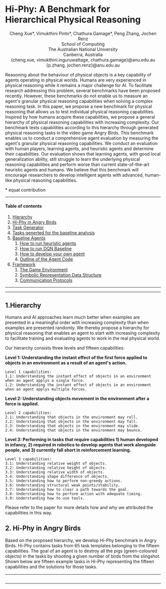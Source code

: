
# Hi-Phy: A Benchmark for Hierarchical Physical Reasoning
<p align="center">
Cheng Xue*, Vimukthini Pinto*, Chathura Gamage*, Peng Zhang, Jochen Renz<br>
School of Computing<br>
The Australian National University<br>
Canberra, Australia<br>
{cheng.xue, vimukthini.inguruwattage, chathura.gamage}@anu.edu.au<br>
{p.zhang, jochen.renz}@anu.edu.au
 </p>

Reasoning about the behaviour of physical objects is a key capability of agents operating in physical worlds. Humans are
very experienced in physical reasoning while it remains a major challenge for AI. To facilitate research addressing this
problem, several benchmarks have been proposed recently. However, these benchmarks do not enable us to measure an
agent's granular physical reasoning capabilities when solving a complex reasoning task. In this paper, we propose a new
benchmark for physical reasoning that allows us to test individual physical reasoning capabilities. Inspired by how
humans acquire these capabilities, we propose a general hierarchy of physical reasoning capabilities with increasing
complexity. Our benchmark tests capabilities according to this hierarchy through generated physical reasoning tasks in
the video game Angry Birds. This benchmark enables us to conduct a comprehensive agent evaluation by measuring the
agent's granular physical reasoning capabilities. We conduct an evaluation with human players, learning agents, and
heuristic agents and determine their capabilities. Our evaluation shows that learning agents, with good local
generalization ability, still struggle to learn the underlying physical reasoning capabilities and perform worse than
current state-of-the-art heuristic agents and humans. We believe that this benchmark will encourage researchers to
develop intelligent agents with advanced, human-like physical reasoning capabilities.

\* equal contribution

---
#### Table of contents
1. [Hierarchy](#Hierarchy)
2. [Hi-Phy in Angry Birds](#Hi-Phy)
3. [Task Generator](#Task-generator)
4. [Tasks generted for the baseline analysis](#Tasks-generated-for-baselines)
5. [Baseline Agents](#BAF)
   1. [How to run heuristic agents](#RHA)
   2. [How to run DQN Baseline](#RLA)
   3. [How to develop your own agent](#ROA)
   4. [Outline of the Agent Code](#code)
6. [Framework](#Framework)
   1. [The Game Environment](#Env)
   2. [Symbolic Representation Data Structure](#SymbolicRepresentation)
   3. [Communication Protocols](#Protocol)
---

---



## 1.Hierarchy 
<a name="Hierarchy"/></a>
Humans and AI approaches learn much better when examples are presented in a meaningful order with increasing complexity
than when examples are presented randomly. We thereby propose a hierarchy for physical reasoning that enables an agent
to start with increasing complexity to facilitate training and evaluating agents to work in the real physical world.

Our hierarchy consists three levels and fifteen capabilities:

**Level 1: Understanding the instant effect of the first force applied to objects in an environment as a result of an
agent's action.**

    Level 1 capabilities:
    1.1: Understanding the instant effect of objects in an environment when an agent applys a single force.
    1.2: Understanding the instant effect of objects in an environment when an agent applys multiple forces.

**Level 2: Understanding objects movement in the environment after a force is applied.**

    Level 2 capabilities:
    2.1: Understanding that objects in the environment may roll.
    2.2: Understanding that objects in the environment may fall.
    2.3: Understanding that objects in the environment may slide.
    2.4: Understanding that objects in the environment may bounce.

**Level 3: Performing in tasks that require capabilities 1) human developed in infancy, 2) required in robotics to develop agents that
work alongside people, and 3) currently fall short in reinforcement learning.**

    Level 3 capabilities:
    3.1: Understanding relative weight of objects.
    3.2: Understanding relative height of objects.
    3.3: Understanding relative width of objects.
    3.4: Understanding shape difference of objects.
    3.5: Understanding how to perform non-greedy actions.
    3.6: Understanding structural weak points/stability.
    3.7: Understanding how to clear a path towards the goal.
    3.8: Understanding how to perform action with adequate timing.
    3.9: Understanding how to use tools.

Please refer to the paper for more details how and why we attributed the capabilities in this way.

## 2. Hi-Phy in Angry Birds
<a name="Hi-Phy"/></a>
Based on the proposed hierarchy, we develop Hi-Phy benchmark in Angry Birds. Hi-Phy contains tasks from 65 task templates belonging to the fifteen capabilities. The goal of an agent is to destroy all the pigs (green-coloured objects) in the tasks by shooting a given number of birds from the slingshot. Shown below are fifteen example tasks in Hi-Phy representing the fifteen capabilities and the solutions for those tasks. 

| Task             |  Description |
:-------------------------:|:-----------
<img src="tasks/example_tasks/videos/1.1.1.gif" width="1000"/> | 1.1: Understanding the instant effect of objects in an environment when an agent applys a single force. A force is needed to be applied to destroy the pig.
<img src="tasks/example_tasks/videos/1.2.2.gif" width="1000"/> | 1.2: Understanding the instant effect of objects in an environment when an agent applys multiple forces. Multiple forces are needed to be applied to destroy the pig.
<img src="tasks/example_tasks/videos/2.1.4.gif" width="1000"/> | 2.1: Understanding that objects in the environment may roll. The circular object is needed to be rolled on to the pig, that is unrachable for the bird from the slingshot, causing the pig to be destroyed.
<img src="tasks/example_tasks/videos/2.2.1.gif" width="1000"/> | 2.2: Understanding that objects in the environment may fall. The circular object is needed to be fallen on to the pig causing the pig to be destroyed.
<img src="tasks/example_tasks/videos/2.3.1.gif" width="1000"/> | 2.3: Understanding that objects in the environment may slide. The square object is needed to be slid to push the pig, that is unrachable for the bird from the slingshot, causing the pig to be destroyed.
<img src="tasks/example_tasks/videos/2.4.2.gif" width="1000"/> | 2.4: Understanding that objects in the environment may bounce. The bird is needed to be bounced off the platform (dark-brown object) to hit and destroy the pig.
<img src="tasks/example_tasks/videos/3.1.3.gif" width="1000"/> | 3.1: Understanding relative weight of objects. The small circular block is lighter than the big circular block. Out of the two blocks, the small circular block can only be rolled to reach the pig and destroy.
<img src="tasks/example_tasks/videos/3.2.3.gif" width="2000"/> | 3.2: Understanding relative height of objects. The square block on top of the taller rectangular block will not fall through the gap due to the height of the rectangular block. Hence the square block on top of the shorter rectangular block needs to be toppled to fall through the gap and destroy the pig. 
<img src="tasks/example_tasks/videos/3.3.3.gif" width="2000"/> | 3.3: Understanding relative width of objects. The bird cannot go through the lower entrance which has a narrow opening. Hence the bird is needed to be shot to the upper entrance to reach the pig and destroy.
<img src="tasks/example_tasks/videos/3.4.3.gif" width="2000"/> | 3.4: Understanding shape difference of objects. The circular block on two triangle blocks can be rolled down by breaking a one triangle block and the circular block on two square blocks cannot be rolled down by breaking a one square block. Hence, with the given single bird, the triangle block needs to be destroyed to roll the circle and causing the pig to be destroyed.
<img src="tasks/example_tasks/videos/3.5.5.gif" width="2000"/> | 3.5: Understanding how to perform non-greedy actions. Greedy action is to destroy the highest number of pigs in a single bird shot. If the two pigs resting on the circular block is destroyed, then the circle will roll down and block the entrance to reach the below pig. Hence, the below pig is needed to be destroyed first and then the upper two pigs.
<img src="tasks/example_tasks/videos/3.6.5.gif" width="2000"/> | 3.6: Understanding structural weak points/stability. The bird is needed to be shot at the weak point of the structure to break the stability and destroy the pigs. Shooting elsewhere does not destroy the pigs with a single bird.
<img src="tasks/example_tasks/videos/3.7.5.gif" width="2000"/> | 3.7: Understanding how to clear a path towards the goal. First, the rectangle block is needed to be positioned correctly to open the path for the circular block to reach the pig. Then the circular block is needed to be rolled to destroy the pig.
<img src="tasks/example_tasks/videos/3.8.1.gif" width="2000"/> | 3.8: Understanding how to perform action with adequate timing. First, the two circular objects are needed to be rolled to the ramp. Then, after the first circle passes the prop and before the second circle reaches the prop, the prop needs to be destroyed to fall the second circle onto the lower pig.
<img src="tasks/example_tasks/videos/3.9.4.gif" width="2000"/> | 3.9: Understanding how to use tools. The blue bird (considered as a tool) splits into three other birds when it is tapped in the flight as opposed to the red bird without such ability. The blue bird is needed to be tapped at the correct position to reach the two separated pigs that cannot be destroyed with a single bird.

Sceenshots of the 65 task templates are shown below.

<img src="tasks/example_tasks/images/1.1.1.png" width="250"/> <img src="tasks/example_tasks/images/1.1.2.png" width="250"/> <img src="tasks/example_tasks/images/1.1.3.png" width="250"/> 
<img src="tasks/example_tasks/images/1.2.1.png" width="250"/> <img src="tasks/example_tasks/images/1.2.2.png" width="250"/> <img src="tasks/example_tasks/images/1.2.3.png" width="250"/> 
<img src="tasks/example_tasks/images/1.2.4.png" width="250"/> <img src="tasks/example_tasks/images/1.2.5.png" width="250"/> <img src="tasks/example_tasks/images/2.1.1.png" width="250"/> 
<img src="tasks/example_tasks/images/2.1.2.png" width="250"/> <img src="tasks/example_tasks/images/2.1.3.png" width="250"/> <img src="tasks/example_tasks/images/2.1.4.png" width="250"/> 
<img src="tasks/example_tasks/images/2.1.5.png" width="250"/> <img src="tasks/example_tasks/images/2.2.1.png" width="250"/> <img src="tasks/example_tasks/images/2.2.2.png" width="250"/> 
<img src="tasks/example_tasks/images/2.2.3.png" width="250"/> <img src="tasks/example_tasks/images/2.2.4.png" width="250"/> <img src="tasks/example_tasks/images/2.2.5.png" width="250"/> 
<img src="tasks/example_tasks/images/2.3.1.png" width="250"/> <img src="tasks/example_tasks/images/2.3.2.png" width="250"/> <img src="tasks/example_tasks/images/2.3.3.png" width="250"/> 
<img src="tasks/example_tasks/images/2.3.4.png" width="250"/> <img src="tasks/example_tasks/images/2.4.1.png" width="250"/> <img src="tasks/example_tasks/images/2.4.2.png" width="250"/> 
<img src="tasks/example_tasks/images/2.4.3.png" width="250"/> <img src="tasks/example_tasks/images/3.1.1.png" width="250"/> <img src="tasks/example_tasks/images/3.1.2.png" width="250"/> 
<img src="tasks/example_tasks/images/3.1.3.png" width="250"/> <img src="tasks/example_tasks/images/3.1.4.png" width="250"/> <img src="tasks/example_tasks/images/3.1.5.png" width="250"/> 
<img src="tasks/example_tasks/images/3.2.1.png" width="250"/> <img src="tasks/example_tasks/images/3.2.2.png" width="250"/> <img src="tasks/example_tasks/images/3.2.3.png" width="250"/> 
<img src="tasks/example_tasks/images/3.2.4.png" width="250"/> <img src="tasks/example_tasks/images/3.3.1.png" width="250"/> <img src="tasks/example_tasks/images/3.3.2.png" width="250"/> 
<img src="tasks/example_tasks/images/3.3.3.png" width="250"/> <img src="tasks/example_tasks/images/3.3.4.png" width="250"/> <img src="tasks/example_tasks/images/3.4.1.png" width="250"/> 
<img src="tasks/example_tasks/images/3.4.2.png" width="250"/> <img src="tasks/example_tasks/images/3.4.3.png" width="250"/> <img src="tasks/example_tasks/images/3.4.4.png" width="250"/> 
<img src="tasks/example_tasks/images/3.5.1.png" width="250"/> <img src="tasks/example_tasks/images/3.5.2.png" width="250"/> <img src="tasks/example_tasks/images/3.5.3.png" width="250"/> 
<img src="tasks/example_tasks/images/3.5.4.png" width="250"/> <img src="tasks/example_tasks/images/3.5.5.png" width="250"/> <img src="tasks/example_tasks/images/3.6.1.png" width="250"/> 
<img src="tasks/example_tasks/images/3.6.2.png" width="250"/> <img src="tasks/example_tasks/images/3.6.3.png" width="250"/> <img src="tasks/example_tasks/images/3.6.4.png" width="250"/> 
<img src="tasks/example_tasks/images/3.6.5.png" width="250"/> <img src="tasks/example_tasks/images/3.7.1.png" width="250"/> <img src="tasks/example_tasks/images/3.7.2.png" width="250"/> 
<img src="tasks/example_tasks/images/3.7.3.png" width="250"/> <img src="tasks/example_tasks/images/3.7.4.png" width="250"/> <img src="tasks/example_tasks/images/3.7.5.png" width="250"/> 
<img src="tasks/example_tasks/images/3.8.1.png" width="250"/> <img src="tasks/example_tasks/images/3.8.2.png" width="250"/> <img src="tasks/example_tasks/images/3.9.1.png" width="250"/> 
<img src="tasks/example_tasks/images/3.9.2.png" width="250"/> <img src="tasks/example_tasks/images/3.9.3.png" width="250"/> <img src="tasks/example_tasks/images/3.9.4.png" width="250"/> 
<img src="tasks/example_tasks/images/3.9.5.png" width="250"/> <img src="tasks/example_tasks/images/3.9.6.png" width="250"/>

## 3. Task generator
<a name="Task-generator"/></a>
We develop a task generator that can generate tasks for the task templates we designed.<br>
1. To run the task generator:<br>
    1. Go to ```tasks/task_generator```
    2. Copy the task templates that you want to generate tasks into the ```input``` (level templates can be found in ```tasks/task_templates```)
    3. Run the tak generator providing the number of tasks as an argument
     ```
        python generate_tasks.py <number of tasks to generate>
     ```
    4. Generated tasks will be available in the ```output```

## 4. Tasks generated for baseline analysis
<a name="Tasks-generated-for-baselines"/></a>
We generated 100 tasks from each of the 65 task templates for the baseline analysis. The generated tasks can be found in ```tasks/generated_tasks.zip```. After extracting this file, the generatd tasks can be found located in the folder structure: <br>
&nbsp;&nbsp;&nbsp;&nbsp;generated_tasks/<br>
&nbsp;&nbsp;&nbsp;&nbsp;&nbsp;&nbsp;&nbsp;&nbsp;-- index of the hierarchy level/ <br>
&nbsp;&nbsp;&nbsp;&nbsp;&nbsp;&nbsp;&nbsp;&nbsp;&nbsp;&nbsp;&nbsp;&nbsp;-- index of the capability/ <br>
&nbsp;&nbsp;&nbsp;&nbsp;&nbsp;&nbsp;&nbsp;&nbsp;&nbsp;&nbsp;&nbsp;&nbsp;&nbsp;&nbsp;&nbsp;&nbsp;-- index of the template/ <br>
&nbsp;&nbsp;&nbsp;&nbsp;&nbsp;&nbsp;&nbsp;&nbsp;&nbsp;&nbsp;&nbsp;&nbsp;&nbsp;&nbsp;&nbsp;&nbsp;&nbsp;&nbsp;&nbsp;&nbsp;-- task files named as hierarchyLevelIndex_capabilityIndex_templateIndex_taskIndex.xml<br>	

## 5. Baseline Agents and the Framework<a name="BAF"></a>

Tested environments:
- Ubuntu: 18.04/20.04
- Python: 3.9
- Numpy: 1.20
- torch: 1.8.1
- torchvision: 0.9.1
- lxml: 4.6.3
- tensorboard: 2.5.0
- Java: 13.0.2/13.0.7

Before running agents, please:

1. Go to ```buildgame``` and unzip ```Linux.zip```
2. Go to ```task/generated_tasks``` and unzip ```generated_tasks.zip```

### 5.1 How to run heuristic agents<a name="RHA"></a>

1. Run Java heuristic agents: Datalab and Eagle Wings: <br>

    1. Go to ```Utils``` and in terminal run
          ```
          python PrepareTestConfig.py
          ```
    2. Go to ```buildgame/Linux```, in terminal run
          ```sh
          java -jar game_playing_interface.jar
          ```
    3. Go to ```Agents/HeuristicAgents/``` and in terminal run Datalab
        ```sh
        java -jar datalab_037_v4_java12.jar 1
        ```
       or Eagle Wings
          ```sh
          java -jar eaglewings_037_v3_java12.jar 1
          ```
2. Run *Random Agent* and *Pig Shooter*: <br>
    1. Go to ```Agents/```
    2. In terminal, after grant execution permission run Random Agent
       ```sh
       ./TestPythonHeuristicAgent.sh RandomAgent
       ```
       or Pig Shooter
       ```sh
       ./TestPythonHeuristicAgent.sh PigShooter
       ```

### 5.2 How to run DQN Baseline<a name="RLA"></a>

1. Go to ```Agents/```
2. In terminal, after grant execution permission, train the agent for within capability training
    ```sh
    ./TrainLearningAgent.sh within_capability
    ```
   and for within template training
    ```sh
    ./TrainLearningAgent.sh within_template
    ```
3. Models will be saved to ```Agents/LearningAgents/saved_model```
4. To test learning agents, go the folder ```Agents```:
    1. test within template performance, run
    ```
    python TestAgentOfflineWithinTemplate.py
    ```
    2. test within capability performance, run
    ```
    python TestAgentOfflineWithinCapability.py
    ```

### 5.3 How to develop your own agent <a name="ROA"></a>

We provide a gym-like environment. For a simple demo, which can be found at ```demo.py```

```python
from SBAgent import SBAgent
from SBEnvironment.SBEnvironmentWrapper import SBEnvironmentWrapper

# for using reward as score and 50 times faster game play
env = SBEnvironmentWrapper(reward_type="score", speed=50)
level_list = [1, 2, 3]  # level list for the agent to play
dummy_agent = SBAgent(env=env, level_list=level_list)  # initialise agent
dummy_agent.state_representation_type = 'image'  # use symbolic representation as state and headless mode
env.make(agent=dummy_agent, start_level=dummy_agent.level_list[0],
         state_representation_type=dummy_agent.state_representation_type)  # initialise the environment

s, r, is_done, info = env.reset()  # get ready for running
for level_idx in level_list:
    is_done = False
    while not is_done:
        s, r, is_done, info = env.step([-100, -100])  # agent always shoots at -100,100 as relative to the slingshot

    env.current_level = level_idx+1  # update the level list once finished the level
    if env.current_level > level_list[-1]: # end the game when all game levels in the level list are played
        break
    s, r, is_done, info = env.reload_current_level() #go to the next level
```
    
### 5.4 Outline of the Agent Code <a name="Code"></a>

The ```./Agents``` folder contains all the relevant source code of our agents. Below is the outline of the code (this is a
simple description. Detailed documentation in progress):

1. ```Client```:
    1. ```agent_client.py```: Includes all communication protocols.
2. ```final_run```: Place to store tensor board results.
3. ```HeuristicAgents```
    1. ```datalab_037_v4_java12.jar```: State-of-the-art java agent for Angry Birds.
    2. ```eaglewings_037_v3_java12.jar```: State-of-the-art java agent for Angry Birds.
    3. ```PigShooter.py```: Python agent that shoots at the pigs only.
    4. ```RandomAgent.py```: Random agent that choose to shoot from $x \in (-100,-10)$ and $y \in (-100,100)$.
    5. ```HeuristicAgentThread.py```: A thread wrapper to run multi-instances of heuristic agents.
4. ```LearningAgents```
    1. ```RLNetwork```: Folder includes all DQN structures that can be used as an input to ```DQNDiscreteAgent.py```.
    2. ```saved_model```: Place to save trained models.
    3. ```LearningAgent.py```: Inherited from SBAgent class, a base class to implement learning agents.
    4. ```DQNDiscreteAgent.py```: Inherited from LearningAgent, a DQN agent that has discrete action space.
    5. ```LearningAgentThread.py```: A thread wrapper to run multi-instances of learning agents.
    6. ```Memory.py```: A script that includes different types of memories. Currently, we have normal memory,
       PrioritizedReplayMemory and PrioritizedReplayMemory with balanced samples.
5. ```SBEnvironment```
    1. ```SBEnvironmentWrapper.py```: A wrapper class to provide gym-like environment.
6. ```StateReader```: Folder that contains files to convert symbolic state representation to inputs to the agents.
7. ```Utils```:
    1. ```Config.py```: Config class that used to pass parameter to agents.
    2. ```GenerateCapabilityName.py```: Generate a list of names of capability for agents to train.
    3. ```GenerateTemplateName.py```: Generate a list of names of templates for agents to train.
    4. ```LevelSelection.py```: Class that includes different strategies to select levels. For example, an agent may
       choose to go to the next level if it passes the current one, or only when it has played the current level for a
       predefined number of times.
    5. ```NDSparseMatrix.py```: Class to store converted symbolic representation in a sparse matrix to save memory
       usage.
    6. ```Parameters.py```: Training/testing parameters used to pass to the agent.
    7. ```PrepareTestConfig.py```: Script to generate config file for the game console to use for testing agents only.
    8. ```trajectory_planner.py```:  It calculates two possible trajectories given a directly reachable target point. It
       returns None if the target is non-reachable by the bird
8. ```demo.py```: A demo to showcase how to use the framework.
9. ```SBAgent.py```: Base class for all agents.
10. ```MultiAgentTestOnly.py```: To test python heuristic agents with running multiple instances on one particular template.
11. ```TestAgentOfflineWithinCapability.py```: Using the saved models in ```LearningAgents/saved_model``` to test agent's
    within capability performance on test set.
12. ```TestAgentOfflineWithinTemplate.py```: Using the saved models in ```LearningAgents/saved_model``` to test agent's
    within template performance on test set.
13. ```TrainLearningAgent.py```: Script to train learning agents on particular template with defined mode.
14. ```TestPythonHeuristicAgent.sh```: Bash Script to test heuristic agent's performance on all templates.
15. ```TrainLearningAgent.sh```: Bash Script to train learning agents on all templates/capabilities. 

## 6. Framework<a name="Framework"></a>

### 6.1 The Game Environment<a name="Env"></a>

1. The coordination system
    - in the science birds game, the origin point (0,0) is the bottom-left corner, and the Y coordinate increases along
      the upwards direction, otherwise the same as above.
    - Coordinates ranging from (0,0) to (640,480).

### 6.2 Symbolic Representation Data Structure<a name="SymbolicRepresentation"></a>

1. Symbolic Representation data of game objects is stored in a Json object. The json object describes an array where each element
   describes a game object. Game object categories, and their properties are described below:
    - Ground: the lowest unbreakable flat support surface
        - property: id = 'object [i]'
        - property: type = 'Ground'
        - property: yindex = [the y coordinate of the ground line]
    - Platform: Unbreakable obstacles
        - property: id = 'object [i]'
        - property: type = 'Object'
        - property: vertices = [a list of ordered 2d points that represents the polygon shape of the object]
        - property: colormap = [a list of compressed 8-bit (RRRGGGBB) colour and their percentage in the object]
    - Trajectory: the dots that represent the trajectories of the birds
        - property: id = 'object [i]'
        - property: type = 'Trajectory'
        - property: location = [a list of 2d points that represents the trajectory dots]

    - Slingshot: Unbreakable slingshot for shooting the bird
        - property: id = 'object [i]'
        - property: type = 'Slingshot'
        - property: vertices = [a list of ordered 2d points that represents the polygon shape of the object]
        - property: colormap = [a list of compressed 8-bit (RRRGGGBB) colour and their percentage in the object]
    - Red Bird:
        - property: id = 'object [i]'
        - property: type = 'Object'
        - property: vertices = [a list of ordered 2d points that represents the polygon shape of the object]
        - property: colormap = [a list of compressed 8-bit (RRRGGGBB) colour and their percentage in the object]
    - all objects below have the same representation as red bird
    - Blue Bird:
    - Yellow Bird:
    - White Bird:
    - Black Bird:
    - Small Pig:
    - Medium Pig:
    - Big Pig:
    - TNT: an explosive block
    - Wood Block: Breakable wooden blocks
    - Ice Block: Breakable ice blocks
    - Stone Block: Breakable stone blocks
   
2. Round objects are also represented as polygons with a list of vertices
3. Symbolic Representation with noise
    - If noisy Symbolic Representation is requested, the noise will be applied to each point in vertices of the game objects except
      the **ground**, **all birds** and the **slingshot**
    - The noise for 'vertices' is applied to all vertices with the same amount within 5 pixels
    - The colour map has a noise of +/- 2%.
    - The colour is the colour map compresses 24 bit RGB colour into 8 bit
        - 3 bits for Red, 3 bits for Green and 2 bits for Blue
        - the percentage of the colour that accounts for the object is followed by colour
        - example: (127, 0.5) means 50% pixels in the objects are with colour 127
    - The noise is uniformly distributed
    - We will later offer more sophisticated and adjustable noise.

### 6.3 Communication Protocols<a name="Protocol"></a>

<table style="text-align:center;">
    <thead>
        <tr>
            <th>Message ID</th>
            <th>Request</th>
            <th>Format (byte[ ])</th>
			<th>Return</th>
			<th>Format (byte[ ])</th>
        </tr>
    </thead>
    <tbody>
		<tr>
			<td>1-10</td>
			<td colspan=4>Configuration Messages</td>			
		</tr>	
		<tr>
			<td>1</td>
			<td>Configure team ID<br /> Configure running mode</td>
			<td>[1][ID][Mode]<br />ID: 4 bytes<br />Mode: 1 byte<br/>
			COMPETITION = 0<br/>TRAINING = 1</td>
			<td> Four bytes array.<br />
			The first byte indicates the round;<br />
			the second specifies the time limit in minutes;<br />
			the third specifies the number of available levels<br /></td>
			<td>[round info][time limit][available levels]<br />
			Note: in training mode, the return will be [0][0][0].<br />
			As the round info is not used in training,<br />
			the time limit will be 600 hours, <br />
			and the number of levels needs to be requested via message ID 15 
			</td>	
		</tr>	
		<tr>
			<td>2</td>
			<td>Set simulation speed<br />speed$\in$[0.0, 50.0]
			<br />Note: this command can be sent at anytime during playing to change the simulation speed</td>
			<td>[2][speed]<br />speed: 4 bytes</td>
			<td>OK/ERR</td>
			<td>[1]/[0]</td>	
		</tr>	
		<tr>
			<td>11-30</td>
			<td colspan=4>Query Messages</td>		
		</tr>
		<tr>
			<td>11</td>
			<td>Do Screenshot</td>
			<td>[11]</td>
			<td>Width, height, image bytes<br/>
			Note: this command only returns screenshots without symbolic representation </td>
			<td>[width][height][image bytes]<br />width, height: 4 bytes</td>
		</tr>
		<tr>
			<td>12</td>
			<td>Get game state</td>
			<td>[12]</td>
			<td>One byte indicates the ordinal of the state</td>
			<td>[0]: UNKNOWN<br />
			[1] : MAIN_MENU<br />
			[2]: EPISODE_MENU<br />
			[3]: LEVEL_SELECTION<br />
			[4]: LOADING<br />
			[5]: PLAYING<br />
			[6]: WON<br />
			[7]: LOST</td>
		</tr>
		<tr>
			<td>14</td>
			<td>Get the current level</td>
			<td>[14]</td>
			<td>four bytes array indicates the index of the current level</td>
			<td>[level index]
		</tr>
		<tr>
			<td>15</td>
			<td>Get the number of levels</td>
			<td>[15]</td>
			<td>four bytes array indicates the number of available levels</td>
			<td>[number of level]</td>
		</tr>
		<tr>
			<td>23</td>
			<td>Get my score</td>
			<td>[23]</td>
			<td>A 4 bytes array indicating the number of levels <br/> followed by ([number_of_levels] * 4) bytes array with every four<br/> slots indicates a best score for the corresponding level</td>
			<td>[number_of_levels][score_level_1]....[score_level_n]<br/>
			Note: This should be used carefully for the training mode, <br/>
			because there may be large amount of levels used in the training.<br/>
			Instead, when the agent is in winning state,<br/>
			use message ID 65 to get the score of a single level at winning state</td>
		</tr>
		<tr>
			<td>31-50</td>
			<td colspan=4>In-Game Action Messages</td>		
		</tr>
		<tr>
			<td>31</td>
			<td>Shoot using the Cartesian coordinates [Safe mode*]<br\>
			</td>
			<td>[31][fx][fy][dx][dy][t1][t2]<br/>
			focus_x : the x coordinate of the focus point<br/>
			focus_y: the y coordinate of the focus point<br/>
			dx: the x coordinate of the release point minus focus_x<br/>
			dy: the y coordinate of the release point minus focus_y<br/>
			t1: the release time<br/>
			t2: the gap between the release time and the tap time.<br/>
			If t1 is set to 0, the server will execute the shot immediately.<br/>
			The length of each parameter is 4 bytes</td>
			<td>OK/ERR</td>
			<td>[1]/[0]</td>
		</tr>
		<tr>
			<td>32</td>
			<td>Shoot using Polar coordinates [Safe mode*]</td>
			<td>[32][fx][fy][theta][r][t1][t2]<br/>
			theta: release angle<br/>
			r: the radial coordinate<br/>
			The length of each parameter is 4 bytes</td>
			<td>OK/ERR</td>
			<td>[1]/[0]</td>
		</tr>
		<tr>
			<td>33</td>
			<td>Sequence of shots [Safe mode*]</td>
			<td>[33][shots length][shot message ID][Params]...[shot message ID][Params]<br/>
			Maximum sequence length: 16 shots</td>
			<td>An array with each slot indicates good/bad shot.<br/>
			The bad shots are those shots that are rejected by the server</td>
			<td>For example, the server received 5 shots, and the third one<br/> 
			was not executed due to some reason, then the server will return<br/>
			[1][1][0][1][1]</td>
		</tr>
		<tr>
			<td>41</td>
			<td>Shoot using the Cartesian coordinates [Fast mode**]<br\>
			</td>
			<td>[41][fx][fy][dx][dy][t1][t2]<br/>
			The length of each parameter is 4 bytes</td>
			<td>OK/ERR</td>
			<td>[1]/[0]</td>
		</tr>
		<tr>
			<td>42</td>
			<td>Shoot using Polar coordinates [Fast mode**]</td>
			<td>[42][fx][fy][theta][r][t1][t2]<br/>
			The length of each parameter is 4 bytes</td>
			<td>OK/ERR</td>
			<td>[1]/[0]</td>
		</tr>
		<tr>
			<td>43</td>
			<td>Sequence of shots [Fast mode**]</td>
			<td>[43][shots length][shot message ID][Params]...[shot message ID][Params]<br/>
			Maximum sequence length: 16 shots</td>
			<td>An array with each slot indicates good/bad shot.<br/>
			The bad shots are those shots that are rejected by the server</td>
			<td>For example, the server received 5 shots, and the third one<br/> 
			was not executed due to some reason, then the server will return<br/>
			[1][1][0][1][1]</td>
		</tr>
		<tr>
			<td>34</td>
			<td>Fully Zoom Out</td>
			<td>[34]</td>
			<td>OK/ERR</td>
			<td>[1]/[0]</td>
		</tr>
		<tr>
			<td>35</td>
			<td>Fully Zoom In</td>
			<td>[35]</td>
			<td>OK/ERR</td>
			<td>[1]/[0]</td>
		</tr>
		<tr>
			<td>51-60</td>
			<td colspan=4>Level Selection Messages</td>		
		</tr>
		<tr>
			<td>51</td>
			<td>Load a level</td>
			<td>[51][Level]<br/>
			Level: 4 bytes</td>
			<td>OK/ERR</td>
			<td>[1]/[0]</td>
		</tr>
		<tr>
			<td>52</td>
			<td>Restart a level</td>
			<td>[52]</td>
			<td>OK/ERR</td>
			<td>[1]/[0]</td>
		</tr>
		<tr>
			<td>61-70</td>
			<td colspan=4>Science Birds Specific Messages</td>		
		</tr>
		<tr>
			<td>61</td>
			<td>Get Symbolic Representation With Screenshot</td>
			<td>[61]</td>
			<td>Symbolic Representation and corresponding screenshot</td>
			<td>[symbolic representation byte array length][Symbolic Representation bytes][image width][image height][image bytes]<br/>
			symbolic representation byte array length: 4 bytes<br/>
			image width: 4 bytes
			image height: 4 bytes</td>
		</tr>
		<tr>
			<td>62</td>
			<td>Get Symbolic Representation Without Screenshot</td>
			<td>[62]</td>
			<td>Symbolic Representation</td>
			<td>[symbolic representation byte array length][Symbolic Representation bytes]</td>
		</tr>
		<tr>
			<td>63</td>
			<td>Get Noisy Symbolic Representation With Screenshot</td>
			<td>[63]</td>
			<td>noisy Symbolic Representation and corresponding screenshot</td>
			<td>[symbolic representation byte array length][Symbolic Representation bytes][image width][image height][image bytes]</td>
		</tr>
		<tr>
			<td>64</td>
			<td>Get Noisy Symbolic Representation Without Screenshot</td>
			<td>[64]</td>
			<td>noisy Symbolic Representation</td>
			<td>[symbolic representation byte array length][Symbolic Representation bytes]</td></tr>
		<tr>
			<td>65</td>
			<td>Get Current Level Score</td>
			<td>[65]</td>
			<td>current score<br/>
			Note: this score can be requested at any time at Playing/Won/Lost state<br/>
			This is used for agents that take intermediate score seriously during training/reasoning<br/>
			To get the winning score, please make sure to execute this command when the game state is "WON"</td>
			<td>[score]<br/>
			score: 4 bytes</td>
		</tr>
		<tr>
			<td colspan=5>* Safe Mode: The server will wait until the state is static after making a shot.</td>
		</tr>
		<tr>
			<td colspan=5>** Fast mode: The server will send back a confirmation once a shot is made. 
			The server will not do any check for the appearance of the won page.</td>
		</tr>

	</tbody>

</table>

